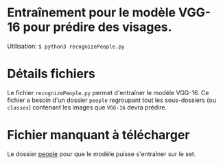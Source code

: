 # Entraînement pour le modèle VGG-16 pour prédire des visages.
Utilisation: ```$ python3 recognizePeople.py```

# Détails fichiers
Le fichier `recognizePeople.py` permet d'entraîner le modéle VGG-16. Ce fichier a besoin d'un dossier `people` regroupant tout les sous-dossiers (ou `classes`) contenant les images que `VGG-16` devra prédire.

# Fichier manquant à télécharger
Le dossier [people](https://google.com) pour que le modéle puisse s'entraîner sur le set.
